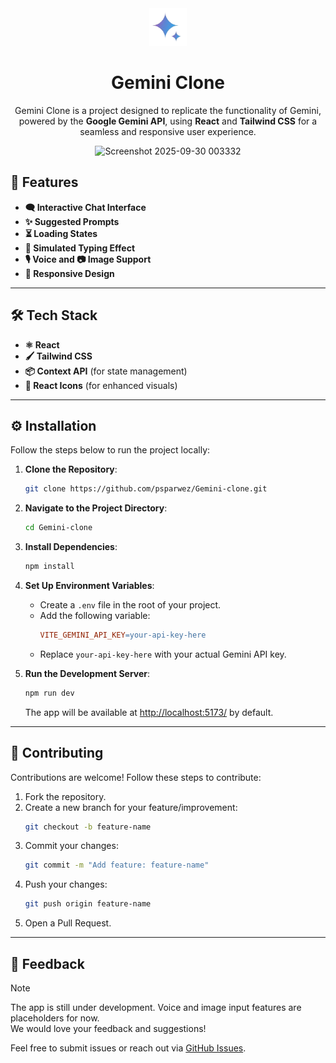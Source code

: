 <div align="center">
<img src="./src/assets/gemini_icon.png" width="60"/>

<h1> Gemini Clone </h1>
<p>
Gemini Clone is a project designed to replicate the functionality of Gemini,<br> powered by the <b>Google Gemini API</b>, using <b>React</b> and <b>Tailwind CSS</b> for a <br>seamless and responsive user experience.
</p>

</div>


<div align="center">

  <img alt="Screenshot 2025-09-30 003332" src="https://github.com/user-attachments/assets/952b4270-d165-4824-94d7-d4d4af041412" />

</div>


## 🚀 Features

- **🗨️ Interactive Chat Interface**
- **✨ Suggested Prompts**
- **⏳ Loading States**
- **💬 Simulated Typing Effect**
- **🎙️ Voice and 📷 Image Support**
- **📱 Responsive Design**

---

## 🛠️ Tech Stack

- **⚛️ React**
- **🖌️ Tailwind CSS**
- **📦 Context API** (for state management)
- **🔧 React Icons** (for enhanced visuals)

---

## ⚙️ Installation

Follow the steps below to run the project locally:

1. **Clone the Repository**:
   ```bash
   git clone https://github.com/psparwez/Gemini-clone.git
   ```

2. **Navigate to the Project Directory**:
   ```bash
   cd Gemini-clone
   ```

3. **Install Dependencies**:
   ```bash
   npm install
   ```

4. **Set Up Environment Variables**:
   - Create a `.env` file in the root of your project.
   - Add the following variable:
     ```makefile
     VITE_GEMINI_API_KEY=your-api-key-here
     ```
   - Replace `your-api-key-here` with your actual Gemini API key.

5. **Run the Development Server**:
   ```bash
   npm run dev
   ```
   The app will be available at [http://localhost:5173/](http://localhost:5173/) by default.

---


## 🤝 Contributing

Contributions are welcome! Follow these steps to contribute:

1. Fork the repository.
2. Create a new branch for your feature/improvement:
   ```bash
   git checkout -b feature-name
   ```
3. Commit your changes:
   ```bash
   git commit -m "Add feature: feature-name"
   ```
4. Push your changes:
   ```bash
   git push origin feature-name
   ```
5. Open a Pull Request.

---

## 💬 Feedback

> [!NOTE]  
> The app is still under development. Voice and image input features are placeholders for now.<br> We would love your feedback and suggestions!

Feel free to submit issues or reach out via [GitHub Issues](https://github.com/psparwez/Gemini-clone/issues).


